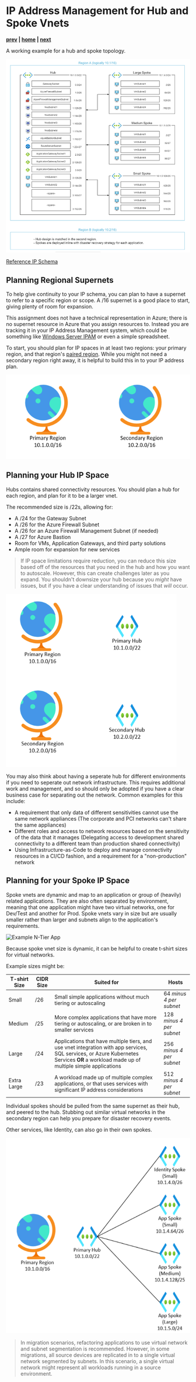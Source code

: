 # IP Address Management for Hub and Spoke Vnets

**[prev](./hybrid-connectivity-overview.md) | [home](./readme.md)  | [next](./security-advanced.md)**

A working example for a hub and spoke topology.

![Topology Diagram](png/topology-210726.png)

[Reference IP Schema](./example-ip-plan/example-ip-plan.md)

## Planning Regional Supernets

To help give continuity to your IP schema, you can plan to have a supernet to refer to a specific region or scope.  A /16 supernet is a good place to start, giving plenty of room for expansion.

This assignment does not have a technical representation in Azure; there is no supernet resource in Azure that you assign resources to.  Instead you are tracking it in your IP Address Management system, which could be something like [Windows Server IPAM](https://docs.microsoft.com/windows-server/networking/technologies/ipam/ipam-top) or even a simple spreadsheet.

To start, you should plan for IP spaces in at least two regions: your primary region, and that region's [paired region](https://docs.microsoft.com/azure/availability-zones/cross-region-replication-azure).  While you might not need a secondary region right away, it is helpful to build this in to your IP address plan.

![Regional supernets - two /16 supernets](./png/ipam-regional.png)

## Planning your Hub IP Space

Hubs contains shared connectivity resources.  You should plan a hub for each region, and plan for it to be a larger vnet.

The recommended size is /22s, allowing for:

* A /24 for the Gateway Subnet
* A /26 for the Azure Firewall Subnet
* A /26 for an Azure Firewall Management Subnet (if needed)
* A /27 for Azure Bastion
* Room for VMs, Application Gateways, and third party solutions
* Ample room for expansion for new services

>If IP space limitations require reduction, you can reduce this size based off of the resources that you need in the hub and how you want to autoscale.  However, this can create challenges later as you expand.  You shouldn't downsize your hub because you *might* have issues, but if you have a clear understanding of issues that *will* occur.

![Regional hubs - two /22 virtual networks](./png/ipam-hubs.png)

You may also think about having a seperate hub for different environments if you need to seperate out network infrastructure.  This requires additional work and management, and so should only be adopted if you have a clear business case for separating out the network.  Common examples for this include:

* A requirement that only data of different sensitivities cannot use the same network appliances (The corporate and PCI networks can't share the same appliances)
* Different roles and access to network resources based on the sensitivity of the data that it manages (Delegating access to development shared connectivity to a different team than production shared connectivity)
* Using Infrastructure-as-Code to deploy and manage connectivity resources in a CI/CD fashion, and a requirement for a "non-production" network

## Planning for your Spoke IP Space

Spoke vnets are dynamic and map to an application or group of (heavily) related applications.  They are also often separated by environment, meaning that one application might have two virtual networks, one for Dev/Test and another for Prod.  Spoke vnets vary in size but are usually smaller rather than larger and subnets align to the application's requirements.  

![Example N-Tier App](https://docs.microsoft.com/azure/architecture/guide/architecture-styles/images/n-tier-physical-bastion.png)

Because spoke vnet size is dynamic, it can be helpful to create t-shirt sizes for virtual networks.  

Example sizes might be:

T-shirt Size| CIDR Size | Suited for | Hosts |
---|---|---|---|
Small | /26 | Small simple applications without much tiering or autoscaling  | 64 *minus 4 per subnet* |
Medium | /25 | More complex applications that have more tiering or autoscaling, or are broken in to smaller services  | 128 *minus 4 per subnet*
Large | /24 | Applications that have multiple tiers, and use vnet integration with app services, SQL services, or Azure Kubernetes Services **OR** a workload made up of multiple simple applications | 256 *minus 4 per subnet* |
Extra Large | /23 | A workload made up of multiple complex applications, or that uses services with significant IP address considerations  | 512 *minus 4 per subnet* |

Individual spokes should be pulled from the same supernet as their hub, and peered to the hub.  Stubbing out similar virtual networks in the secondary region can help you prepare for disaster recovery events.

Other services, like Identity, can also go in their own spokes.

![Hub and Spoke with multiple spoke sizes](./png/ipam-hub-spoke.png)

>In migration scenarios, refactoring applications to use virtual network and subnet segmentation is recommended.  However, in some migrations, all source devices are replicated in to a single virtual network segmented by subnets.  In this scenario, a single virtual network might represent all workloads running in a source environment.
